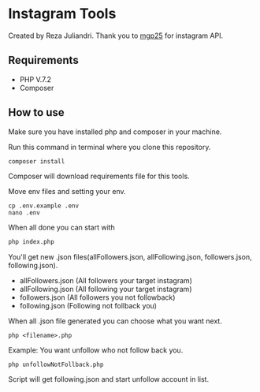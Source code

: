 # Instagram Tools
Created by Reza Juliandri.
Thank you to [mgp25](https://github.com/mgp25/Instagram-API) for instagram API.

## Requirements
- PHP V.7.2
- Composer
## How to use
Make sure you have installed php and composer in your machine.

Run this command in terminal where you clone this repository.
```bash
composer install
```
Composer will download requirements file for this tools.

Move env files and setting your env.
```
cp .env.example .env
nano .env
```

When all done you can start with
```bash
php index.php
```
You'll get new .json files(allFollowers.json, allFollowing.json, followers.json, following.json).
- allFollowers.json (All followers your target instagram)
- allFollowing.json (All following your target instagram)
- followers.json (All followers you not followback)
- following.json (Following not follback you)


When all .json file generated you can choose  what you want next.
```
php <filename>.php
```

Example:
    You want unfollow who not follow back you.

```
php unfollowNotFollback.php
```

Script will get following.json and start unfollow account in list.
